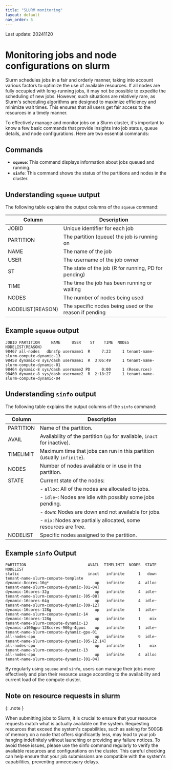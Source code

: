 ```yaml
---
title: "SLURM monitoring"
layout: default
nav_order: 5
---
```


Last update: 20241120

# Monitoring jobs and node configurations on slurm

Slurm schedules jobs in a fair and orderly manner, taking into account various factors to optimize the use of available resources. If all nodes are fully occupied with long-running jobs, it may not be possible to expedite the scheduling of new jobs. However, such situations are relatively rare, as Slurm's scheduling algorithms are designed to maximize efficiency and minimize wait times. This ensures that all users get fair access to the resources in a timely manner.

To effectively manage and monitor jobs on a Slurm cluster, it's important to know a few basic commands that provide insights into job status, queue details, and node configurations. Here are two essential commands:

## Commands

- **`squeue`**: This command displays information about jobs queued and running.
- **`sinfo`**: This command shows the status of the partitions and nodes in the cluster.

## Understanding `squeue` uutput

The following table explains the output columns of the `squeue` command:

| Column       | Description                                        |
|--------------|----------------------------------------------------|
| JOBID        | Unique identifier for each job                     |
| PARTITION    | The partition (queue) the job is running on        |
| NAME         | The name of the job                                |
| USER         | The username of the job owner                      |
| ST           | The state of the job (R for running, PD for pending)|
| TIME         | The time the job has been running or waiting       |
| NODES        | The number of nodes being used                     |
| NODELIST(REASON) | The specific nodes being used or the reason if pending |

## Example `squeue` output

```plaintext
JOBID PARTITION     NAME     USER    ST    TIME  NODES NODELIST(REASON)
98467 all-nodes   dbnsfp username1  R     7:23     1 tenant-name-slurm-compute-dynamic-13
98458 dynamic-8 sys/dash username1  R  3:06:49     1 tenant-name-slurm-compute-dynamic-01
98464 dynamic-8 sys/dash username2 PD     0:00     1 (Resources)
98460 dynamic-8 sys/dash username2  R  2:18:27     1 tenant-name-slurm-compute-dynamic-04
```

## Understanding `sinfo` output

The following table explains the output columns of the `sinfo` command:

| Column    | Description                                                              |
|-----------|--------------------------------------------------------------------------|
| PARTITION | Name of the partition.                                                   |
| AVAIL     | Availability of the partition (`up` for available, `inact` for inactive).|
| TIMELIMIT | Maximum time that jobs can run in this partition (usually `infinite`).   |
| NODES     | Number of nodes available or in use in the partition.                    |
| STATE     | Current state of the nodes:                                              |
|           | - `alloc`: All of the nodes are allocated to jobs.                       |
|           | - `idle~`: Nodes are idle with possibly some jobs pending.               |
|           | - `down`: Nodes are down and not available for jobs.                     |
|           | - `mix`: Nodes are partially allocated, some resources are free.         |
| NODELIST  | Specific nodes assigned to the partition.                                |


## Example `sinfo` Output

```plaintext
PARTITION                           AVAIL  TIMELIMIT  NODES  STATE NODELIST
static                              inact   infinite      1   down tenant-name-slurm-compute-template
dynamic-8cores-16g*                    up   infinite      4  alloc tenant-name-slurm-compute-dynamic-[01-04]
dynamic-16cores-32g                    up   infinite      4  idle~ tenant-name-slurm-compute-dynamic-[05-08]
dynamic-16cores-64g                    up   infinite      4  idle~ tenant-name-slurm-compute-dynamic-[09-12]
dynamic-16cores-128g                   up   infinite      1  idle~ tenant-name-slurm-compute-dynamic-14
dynamic-16cores-128g                   up   infinite      1    mix tenant-name-slurm-compute-dynamic-13
dynamic-a100gpu-128cores-900g-4gpus    up   infinite      1  idle~ tenant-name-slurm-compute-dynamic-gpu-01
all-nodes-cpu                          up   infinite      9  idle~ tenant-name-slurm-compute-dynamic-[05-12,14]
all-nodes-cpu                          up   infinite      1    mix tenant-name-slurm-compute-dynamic-13
all-nodes-cpu                          up   infinite      4  alloc tenant-name-slurm-compute-dynamic-[01-04]
```

By regularly using `squeue` and `sinfo`, users can manage their jobs more effectively and plan their resource usage according to the availability and current load of the compute cluster.


## Note on resource requests in slurm

{: .note }

When submitting jobs to Slurm, it is crucial to ensure that your resource requests match what is actually available on the system. Requesting resources that exceed the system's capabilities, such as asking for 500GB of memory on a node that offers significantly less, may lead to your job hanging indefinitely without launching or providing any failure notices. To avoid these issues, please use the sinfo command regularly to verify the available resources and configurations on the cluster. This careful checking can help ensure that your job submissions are compatible with the system's capabilities, preventing unnecessary delays.


